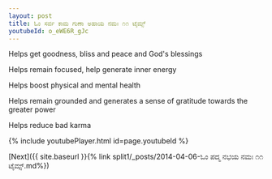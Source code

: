 ```yaml
---
layout: post
title: ಓಂ ಸರ್ವ ಕಾಮ ಗುಣಾ ಅಹಾಯ ನಮಃ ೧೧ ಟೈಮ್ಸ್
youtubeId: o_eWE6R_gJc
---
```

 
 
Helps get goodness, bliss and peace and God's blessings
 
Helps remain focused, help generate inner energy 
 
Helps boost physical and mental health 
 
Helps remain grounded and generates a sense of gratitude towards the greater power 
 
Helps reduce bad karma
 
 
 
 


{% include youtubePlayer.html id=page.youtubeId %}
 
[Next]({{ site.baseurl }}{% link  split1/_posts/2014-04-06-ಓಂ ಪದ್ಮ ನಭಯ ನಮಃ ೧೧ ಟೈಮ್ಸ್.md%})
 
